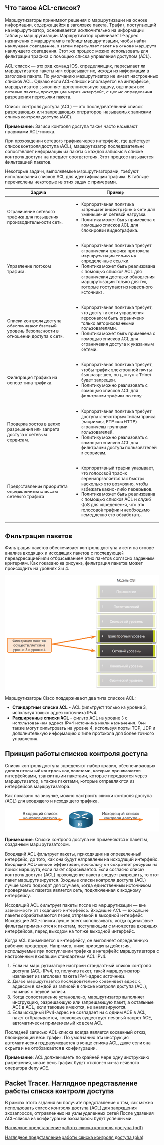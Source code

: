 <!-- 4.1.1 -->
## Что такое ACL-список?

Маршрутизаторы принимают решения о маршрутизации на основе информации, содержащейся в заголовке пакета. Трафик, поступающий на маршрутизатор, основывается исключительно на информации таблицы маршрутизации. Маршрутизатор сравнивает IP-адрес назначения с маршрутами в таблице маршрутизации, чтобы найти наилучшее совпадение, а затем пересылает пакет на основе маршрута наилучшего совпадения. Этот же процесс можно использовать для фильтрации трафика с помощью списка управления доступом (ACL).

ACL-список — это ряд команд IOS, определяющих, пересылает ли маршрутизатор пакеты или сбрасывает их, исходя из информации в заголовке пакета. По умолчанию маршрутизатор не имеет настроенных списков ACL. Однако если ACL-список используется на интерфейсе, маршрутизатор выполняет дополнительную задачу, оценивая все сетевые пакеты, проходящие через интерфейс, с целью определения разрешения пересылки пакета.

Список контроля доступа (ACL) — это последовательный список разрешающих или запрещающих операторов, называемых записями списка контроля доступа (ACE).

**Примечание:** Записи контроля доступа также часто называют правилами ACL-списка.

При прохождении сетевого трафика через интерфейс, где действует список контроля доступа (ACL), маршрутизатор последовательно сопоставляет информацию из пакета с каждой записью в списке контроля доступа на предмет соответствия. Этот процесс называется фильтрацией пакетов.

Некоторые задачи, выполняемые маршрутизаторами, требуют использования списков ACL для идентификации трафика. В таблице перечислены некоторые из этих задач с примерами.

| Задача | Пример |
| --- | --- |
| Ограничение сетевого трафика для повышения производительности сети. | <ul><li>Корпоративная политика запрещает видеотрафик в сети для уменьшения сетевой нагрузки.</li><li>Политика может быть применена с помощью списков ACL для блокировки видеотрафика. </li></ul> |
| Управление потоком трафика. | <ul><li>Корпоративная политика требует ограничения трафика протокола маршрутизации только на определенные ссылки.</li><li>Политика может быть реализована с помощью списков ACL для ограничения доставки обновления маршрутизации только для тех, которые поступают из известного источника.</li></ul> |
| Списки контроля доступа обеспечивают базовый уровень безопасности в отношении доступа к сети. | <ul><li>Корпоративная политика требует, что доступ к сети управления персоналом быть ограничено только авторизованными пользователями.</li><li>Политика может быть применена с помощью списков ACL для ограничения доступа к указанным сетями.</li></ul> |
| Фильтрация трафика на основе типа трафика. | <ul><li>Корпоративная политика требует, чтобы трафик электронной почты был разрешен, но доступ к Telnet будет запрещен.</li><li>Политику можно реализовать с помощью списков ACL для фильтрации трафика по типу.</li></ul> |
| Проверка хостов в целях разрешения или запрета доступа к сетевым сервисам. | <ul><li>Корпоративная политика требует доступа к некоторым типам траика (например, FTP или HTTP) ограничены группами пользователей.</li><li>Политику можно реализовать с помощью списков ACL для фильтрации доступа пользователей к сервисам.</li></ul> |
| Предоставление приоритета определенным классам сетевого трафика | <ul><li>Корпоративный трафик указывает, что голосовой трафик перенаправляется так быстро насколько это возможно, чтобы избежать каких-либо перерывов.</li><li>Политика может быть реализована с помощью списков ACL и служб QoS для определения, что это голосовой трафик и необходимо немедленно его обработать.</li></ul> |

<!-- 4.1.2 -->
## Фильтрация пакетов

Фильтрация пакетов обеспечивает контроль доступа к сети на основе анализа входящих и исходящих пакетов с последующей переадресацией или отбрасыванием этих пакетов согласно заданным критериям. Как показано на рисунке, фильтрация пакетов может происходить на уровнях 3 и 4.

![](./assets/4.1.2.png)
<!-- /courses/ensa-dl/ae8e8c82-34fd-11eb-ba19-f1886492e0e4/aeb415e6-34fd-11eb-ba19-f1886492e0e4/assets/c6077f52-1c46-11ea-af56-e368b99e9723.svg -->

<!--
На рисунке показана модель  OSI прикладной уровень 7, уровень представления 6, сеансовый уровень 5, транспортный уровень 4, сетевой уровень 3, канальный уровень 2 и физический уровень 1. Все уровни исчезают, за исключением сети уровня 3 и транспортного уровня 4 для акцентирования.  Сбоку в оранжевом поле указано, что фильтрация пакетов работает на уровне 3 и уровне 4. Две оранжевые стрелки указывают на уровень 3 и уровень 4.
-->

Маршрутизаторы Cisco поддерживают два типа списков ACL:

* **Стандартные списки ACL** - ACL фильтруют только на уровне 3, используя только адрес источника IPv4.
* **Расширенные списки ACL** - фильтр ACL на уровне 3 с использованием адреса IPv4 источника и/или назначения. Они также могут фильтровать на уровне 4, используя порты TCP, UDP и дополнительную информацию о типе протокола для более точного управления.

<!-- 4.1.3 -->
## Принцип работы списков контроля доступа

Списки контроля доступа определяют набор правил, обеспечивающих дополнительный контроль над пакетами, которые принимаются интерфейсами, транзитными пакетами, которые передаются через маршрутизатор, а также пакетами, которые отправляются из интерфейсов маршрутизатора.

Как показано на рисунке, можно настроить списки контроля доступа (ACL) для входящего и исходящего трафика.

![](./assets/4.1.3.png)
<!-- /courses/ensa-dl/ae8e8c82-34fd-11eb-ba19-f1886492e0e4/aeb415e6-34fd-11eb-ba19-f1886492e0e4/assets/c60842a1-1c46-11ea-af56-e368b99e9723.svg -->

<!--
На рисунке показан входящий и исходящий трафик на маршрутизаторе. В центре находится один маршрутизатор, слева — оранжевая стрелка, указывающая на маршрутизатор. Над стрелкой слова Входящий ACL. Справа находится еще одна оранжевая стрелка, но она начинается с маршрутизатора и указывает в сторону. Над стрелкой слова Исходящий  ACL.
-->

**Примечание**: Списки контроля доступа не применяются к пакетам, созданным маршрутизатором.

Входящий ACL фильтрует пакеты, приходящие на определенный интерфейс, до того, как они будут направлены на исходящий интерфейс. Входящий ACL-список эффективен, поскольку он сохраняет ресурсы на поиск маршрута, если пакет сбрасывается. Если согласно списку контроля доступа (ACL) прохождение пакета следует разрешить, то этот пакет маршрутизируется. Входные списки контроля доступа (ACL) лучше всего подходят для случаев, когда единственным источником проверяемых пакетов является сеть, подключенная к входному интерфейсу.

Исходящий ACL фильтрует пакеты после их маршрутизации — вне зависимости от входящего интерфейса. Входящие ACL — входящие пакеты обрабатываются перед отправкой в выходной интерфейс. Исходящие ACL-списки лучше всего использовать, когда одинаковые фильтры применяются к пакетам, поступающим с множества входящих интерфейсов, перед выходом на тот же выходной интерфейс.

Когда ACL применяется к интерфейсу, он выполняет определенную рабочую процедуру. Например, ниже приведены действия, используемые при поступлении трафика в интерфейс маршрутизатора с настроенным входящим стандартным ACL IPv4.

1.  Если на маршрутизаторе настроен стандартный список контроля доступа (ACL) IPv4, то, получив пакет, такой маршрутизатор извлекает из заголовка пакета IPv4-адрес источника.
2.  Далее маршрутизатор последовательно сравнивает адрес с адресом в каждой из записей в списке контроля доступа (ACL), начиная с первой записи.
3.  Когда сопоставление установлено, маршрутизатор выполняет инструкцию, разрешающую или запрещающую пакет, а остальные ACE в ACL, если таковые имеются, не анализируются.
4.  Если исходный IPv4-адрес не совпадает ни с одним ACE в ACL, пакет отбрасывается, поскольку существует неявный запрет ACE, автоматически применяемый ко всем ACL.

Последней записью ACL-списка всегда является косвенный отказ, блокирующий весь трафик. По умолчанию эта инструкция автоматически подразумевается в конце списка ACL, даже если она скрыта и не отображается в конфигурации.

**Примечание**: ACL должен иметь по крайней мере одну инструкцию разрешения, иначе весь трафик будет отклонен из-за неявного оператора deny ACE.

<!-- 4.1.4 -->
## Packet Tracer. Наглядное представление работы списка контроля доступа

В рамках этого задания вы получите представление о том, как можно использовать список контроля доступа (ACL) для запрещения эхозапросов, отправленных на узлы удаленных сетей После удаления ACL-списка из конфигурации эхозапросы будут успешными.

[Наглядное представление работы списка контроля доступа (pdf)](./assets/4.1.4-packet-tracer---acl-demonstration_ru-RU.pdf)

[Наглядное представление работы списка контроля доступа (pka)](./assets/4.1.4-packet-tracer---acl-demonstration.pka)

<!-- 4.1.5 -->
<!-- quiz -->


